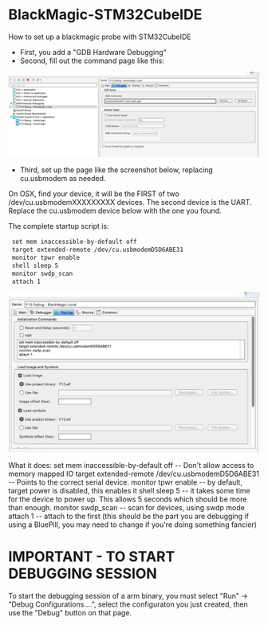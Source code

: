 # BlackMagic-STM32CubeIDE
How to set up a blackmagic probe with STM32CubeIDE

* First, you add a "GDB Hardware Debugging"
* Second, fill out the command page like this:

![ScreenShot](Blackmagic-1.jpg)

* Third, set up the page like the screenshot below, replacing cu.usbmodem as needed.

On OSX, find your device, it will be the FIRST of two /dev/cu.usbmodemXXXXXXXXX devices. The second device is the UART. Replace the cu.usbmodem device below with the one you found.

The complete startup script is:

     set mem inaccessible-by-default off
     target extended-remote /dev/cu.usbmodemD5D6ABE31
     monitor tpwr enable
     shell sleep 5
     monitor swdp_scan
     attach 1


![ScreenShot](Blackmagic-Startup.jpg)

What it does:
     set mem inaccessible-by-default off -- Don't allow access to memory mapped IO
     target extended-remote /dev/cu.usbmodemD5D6ABE31  -- Points to the correct serial device.
     monitor tpwr enable  -- by default, target power is disabled, this enables it
     shell sleep 5        -- it takes some time for the device to power up.  This allows 5 seconds which should be more than enough.
     monitor swdp_scan    -- scan for devices, using swdp mode
     attach 1             -- attach to the first (this should be the part you are debugging if using a BluePill, you may need to change if you're doing something fancier)

# IMPORTANT - TO START DEBUGGING SESSION
To start the debugging session of a arm binary, you must select "Run" -> "Debug Configurations....", select the configuraton you just created, then use the "Debug" button on that page.
